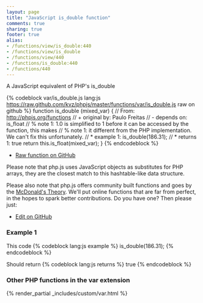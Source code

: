 ```yaml
---
layout: page
title: "JavaScript is_double function"
comments: true
sharing: true
footer: true
alias:
- /functions/view/is_double:440
- /functions/view/is_double
- /functions/view/440
- /functions/is_double:440
- /functions/440
---
```

<!-- Generated by Rakefile:build -->
A JavaScript equivalent of PHP's is_double

{% codeblock var/is_double.js lang:js https://raw.github.com/kvz/phpjs/master/functions/var/is_double.js raw on github %}
function is_double (mixed_var) {
  // From: http://phpjs.org/functions
  // +   original by: Paulo Freitas
  //  -   depends on: is_float
  // %        note 1: 1.0 is simplified to 1 before it can be accessed by the function, this makes
  // %        note 1: it different from the PHP implementation. We can't fix this unfortunately.
  // *     example 1: is_double(186.31);
  // *     returns 1: true
  return this.is_float(mixed_var);
}
{% endcodeblock %}

 - [Raw function on GitHub](https://github.com/kvz/phpjs/blob/master/functions/var/is_double.js)

Please note that php.js uses JavaScript objects as substitutes for PHP arrays, they are 
the closest match to this hashtable-like data structure. 

Please also note that php.js offers community built functions and goes by the 
[McDonald's Theory](https://medium.com/what-i-learned-building/9216e1c9da7d). We'll put online 
functions that are far from perfect, in the hopes to spark better contributions. 
Do you have one? Then please just: 

 - [Edit on GitHub](https://github.com/kvz/phpjs/edit/master/functions/var/is_double.js)

### Example 1
This code
{% codeblock lang:js example %}
is_double(186.31);
{% endcodeblock %}

Should return
{% codeblock lang:js returns %}
true
{% endcodeblock %}


### Other PHP functions in the var extension
{% render_partial _includes/custom/var.html %}
